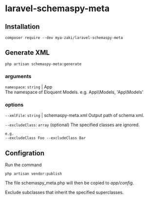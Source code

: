 # laravel-schemaspy-meta

## Installation

```
composer require --dev mya-zaki/laravel-schemaspy-meta
```

## Generate XML

```
php artisan schemaspy-meta:generate
```

### arguments

`namespace`: `string` | App  
The namespace of Eloquent Models. e.g. App\\\\Models, 'App\Models'

### options

`--xmlFile`: `string` | schemaspy-meta.xml
Output path of schema xml.

`--excludeClass`: `array` (optional)
The specified classes are ignored.

```
e.g.
--excludeClass Foo --excludeClass Bar
```

## Configration

Run the command
```
php artisan vendor:publish
```

The file schemaspy_meta.php will then be copied to *app/config*.  

Exclude subclasses that inherit the specified superclasses.  
